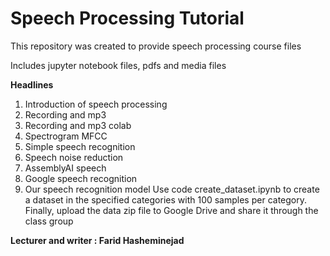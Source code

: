 # Speech Processing Tutorial
This repository was created to provide speech processing course files

Includes jupyter notebook files, pdfs and media files

**Headlines**
1. Introduction of speech processing
2. Recording and mp3
3. Recording and mp3 colab
4. Spectrogram MFCC
5. Simple speech recognition
6. Speech noise reduction
7. AssemblyAI speech
8. Google speech recognition
9. Our speech recognition model
Use code create_dataset.ipynb to create a dataset in the specified categories with 100 samples per category.
Finally, upload the data zip file to Google Drive and share it through the class group

**Lecturer and writer : Farid Hasheminejad**
